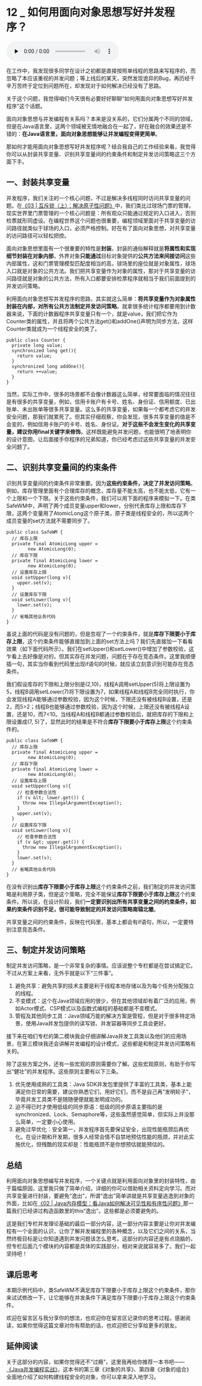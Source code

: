 # 12 _ 如何用面向对象思想写好并发程序？

<audio id="audio" title="12 | 如何用面向对象思想写好并发程序？" controls="" preload="none"><source id="mp3" src="https://static001.geekbang.org/resource/audio/42/36/42b535904316f092b21379de2ab9c936.mp3"></audio>

在工作中，我发现很多同学在设计之初都是直接按照单线程的思路来写程序的，而忽略了本应该重视的并发问题；等上线后的某天，突然发现诡异的Bug，再历经千辛万苦终于定位到问题所在，却发现对于如何解决已经没有了思路。

关于这个问题，我觉得咱们今天很有必要好好聊聊“如何用面向对象思想写好并发程序”这个话题。

面向对象思想与并发编程有关系吗？本来是没关系的，它们分属两个不同的领域，但是在Java语言里，这两个领域被无情地融合在一起了，好在融合的效果还是不错的：**在Java语言里，面向对象思想能够让并发编程变得更简单**。

那如何才能用面向对象思想写好并发程序呢？结合我自己的工作经验来看，我觉得你可以从封装共享变量、识别共享变量间的约束条件和制定并发访问策略这三个方面下手。

## 一、封装共享变量

并发程序，我们关注的一个核心问题，不过是解决多线程同时访问共享变量的问题。在[《03 | 互斥锁（上）：解决原子性问题》](https://time.geekbang.org/column/article/84344)中，我们类比过球场门票的管理，现实世界里门票管理的一个核心问题是：所有观众只能通过规定的入口进入，否则检票就形同虚设。在编程世界这个问题也很重要，编程领域里面对于共享变量的访问路径就类似于球场的入口，必须严格控制。好在有了面向对象思想，对共享变量的访问路径可以轻松把控。

面向对象思想里面有一个很重要的特性是**封装**，封装的通俗解释就是**将属性和实现细节封装在对象内部**，外界对象**只能通过**目标对象提供的**公共方法来间接访问**这些内部属性，这和门票管理模型匹配度相当的高，球场里的座位就是对象属性，球场入口就是对象的公共方法。我们把共享变量作为对象的属性，那对于共享变量的访问路径就是对象的公共方法，所有入口都要安排检票程序就相当于我们前面提到的并发访问策略。

利用面向对象思想写并发程序的思路，其实就这么简单：**将共享变量作为对象属性封装在内部，对所有公共方法制定并发访问策略**。就拿很多统计程序都要用到计数器来说，下面的计数器程序共享变量只有一个，就是value，我们把它作为Counter类的属性，并且将两个公共方法get()和addOne()声明为同步方法，这样Counter类就成为一个线程安全的类了。

```
public class Counter {
  private long value;
  synchronized long get(){
    return value;
  }
  synchronized long addOne(){
    return ++value;
  }
}

```

当然，实际工作中，很多的场景都不会像计数器这么简单，经常要面临的情况往往是有很多的共享变量，例如，信用卡账户有卡号、姓名、身份证、信用额度、已出账单、未出账单等很多共享变量。这么多的共享变量，如果每一个都考虑它的并发安全问题，那我们就累死了。但其实仔细观察，你会发现，很多共享变量的值是不会变的，例如信用卡账户的卡号、姓名、身份证。**对于这些不会发生变化的共享变量，建议你用final关键字来修饰**。这样既能避免并发问题，也能很明了地表明你的设计意图，让后面接手你程序的兄弟知道，你已经考虑过这些共享变量的并发安全问题了。

## 二、识别共享变量间的约束条件

识别共享变量间的约束条件非常重要。因为**这些约束条件，决定了并发访问策略**。例如，库存管理里面有个合理库存的概念，库存量不能太高，也不能太低，它有一个上限和一个下限。关于这些约束条件，我们可以用下面的程序来模拟一下。在类SafeWM中，声明了两个成员变量upper和lower，分别代表库存上限和库存下限，这两个变量用了AtomicLong这个原子类，原子类是线程安全的，所以这两个成员变量的set方法就不需要同步了。

```
public class SafeWM {
  // 库存上限
  private final AtomicLong upper =
        new AtomicLong(0);
  // 库存下限
  private final AtomicLong lower =
        new AtomicLong(0);
  // 设置库存上限
  void setUpper(long v){
    upper.set(v);
  }
  // 设置库存下限
  void setLower(long v){
    lower.set(v);
  }
  // 省略其他业务代码
}

```

虽说上面的代码是没有问题的，但是忽视了一个约束条件，就是**库存下限要小于库存上限**，这个约束条件能够直接加到上面的set方法上吗？我们先直接加一下看看效果（如下面代码所示）。我们在setUpper()和setLower()中增加了参数校验，这乍看上去好像是对的，但其实存在并发问题，问题在于存在竞态条件。这里我顺便插一句，其实当你看到代码里出现if语句的时候，就应该立刻意识到可能存在竞态条件。

我们假设库存的下限和上限分别是(2,10)，线程A调用setUpper(5)将上限设置为5，线程B调用setLower(7)将下限设置为7，如果线程A和线程B完全同时执行，你会发现线程A能够通过参数校验，因为这个时候，下限还没有被线程B设置，还是2，而5&gt;2；线程B也能够通过参数校验，因为这个时候，上限还没有被线程A设置，还是10，而7&lt;10。当线程A和线程B都通过参数校验后，就把库存的下限和上限设置成(7, 5)了，显然此时的结果是不符合**库存下限要小于库存上限**这个约束条件的。

```
public class SafeWM {
  // 库存上限
  private final AtomicLong upper =
        new AtomicLong(0);
  // 库存下限
  private final AtomicLong lower =
        new AtomicLong(0);
  // 设置库存上限
  void setUpper(long v){
    // 检查参数合法性
    if (v &lt; lower.get()) {
      throw new IllegalArgumentException();
    }
    upper.set(v);
  }
  // 设置库存下限
  void setLower(long v){
    // 检查参数合法性
    if (v &gt; upper.get()) {
      throw new IllegalArgumentException();
    }
    lower.set(v);
  }
  // 省略其他业务代码
}

```

在没有识别出**库存下限要小于库存上限**这个约束条件之前，我们制定的并发访问策略是利用原子类，但是这个策略，完全不能保证**库存下限要小于库存上限**这个约束条件。所以说，在设计阶段，我们**一定要识别出所有共享变量之间的约束条件，如果约束条件识别不足，很可能导致制定的并发访问策略南辕北辙**。

共享变量之间的约束条件，反映在代码里，基本上都会有if语句，所以，一定要特别注意竞态条件。

## 三、制定并发访问策略

制定并发访问策略，是一个非常复杂的事情。应该说整个专栏都是在尝试搞定它。不过从方案上来看，无外乎就是以下“三件事”。

1. 避免共享：避免共享的技术主要是利于线程本地存储以及为每个任务分配独立的线程。
1. 不变模式：这个在Java领域应用的很少，但在其他领域却有着广泛的应用，例如Actor模式、CSP模式以及函数式编程的基础都是不变模式。
1. 管程及其他同步工具：Java领域万能的解决方案是管程，但是对于很多特定场景，使用Java并发包提供的读写锁、并发容器等同步工具会更好。

接下来在咱们专栏的第二模块我会仔细讲解Java并发工具类以及他们的应用场景，在第三模块我还会讲解并发编程的设计模式，这些都是和制定并发访问策略有关的。

除了这些方案之外，还有一些宏观的原则需要你了解。这些宏观原则，有助于你写出“健壮”的并发程序。这些原则主要有以下三条。

1. 优先使用成熟的工具类：Java SDK并发包里提供了丰富的工具类，基本上能满足你日常的需要，建议你熟悉它们，用好它们，而不是自己再“发明轮子”，毕竟并发工具类不是随随便便就能发明成功的。
1. 迫不得已时才使用低级的同步原语：低级的同步原语主要指的是synchronized、Lock、Semaphore等，这些虽然感觉简单，但实际上并没那么简单，一定要小心使用。
1. 避免过早优化：安全第一，并发程序首先要保证安全，出现性能瓶颈后再优化。在设计期和开发期，很多人经常会情不自禁地预估性能的瓶颈，并对此实施优化，但残酷的现实却是：性能瓶颈不是你想预估就能预估的。

## 总结

利用面向对象思想编写并发程序，一个关键点就是利用面向对象里的封装特性，由于篇幅原因，这里我只做了简单介绍，详细的你可以借助相关资料定向学习。而对共享变量进行封装，要避免“逸出”，所谓“逸出”简单讲就是共享变量逃逸到对象的外面，比如在[《02 | Java内存模型：看Java如何解决可见性和有序性问题》](https://time.geekbang.org/column/article/84017)那一篇我们已经讲过构造函数里的this“逸出”。这些都是必须要避免的。

这是我们专栏并发理论基础的最后一部分内容，这一部分内容主要是让你对并发编程有一个全面的认识，让你了解并发编程里的各种概念，以及它们之间的关系，当然终极目标是让你知道遇到并发问题该怎么思考。这部分的内容还是有点烧脑的，但专栏后面几个模块的内容都是具体的实践部分，相对来说就容易多了。我们一起坚持吧！

## 课后思考

本期示例代码中，类SafeWM不满足库存下限要小于库存上限这个约束条件，那你来试试修改一下，让它能够在并发条件下满足库存下限要小于库存上限这个约束条件。

欢迎在留言区与我分享你的想法，也欢迎你在留言区记录你的思考过程。感谢阅读，如果你觉得这篇文章对你有帮助的话，也欢迎把它分享给更多的朋友。

## 延伸阅读

关于这部分的内容，如果你觉得还不“过瘾”，这里我再给你推荐一本书吧——[《Java并发编程实战》](time://mall?url=https%3A%2F%2Fh5.youzan.com%2Fv2%2Fgoods%2F2758xqdzr6uuw)，这本书的第三章《对象的共享》、第四章《对象的组合》全面地介绍了如何构建线程安全的对象，你可以拿来深入地学习。


